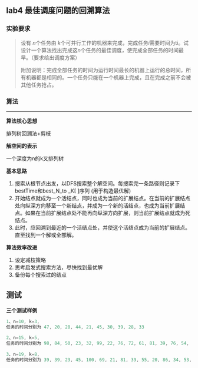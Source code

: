 ## lab4 最佳调度问题的回溯算法

### 实验要求

> 设有 *n*个任务由 *k*个可并行工作的机器来完成，完成任务*i*需要时间为ti。试设计一个算法找出完成这*n*个任务的最佳调度，使完成全部任务的时间最早。（要求给出调度方案）
>
> 附加说明：完成全部任务的时间为运行时间最长的机器上运行的总时间，所有机器都是相同的。一个任务只能在一个机器上完成，且在完成之前不会被其他任务抢占。



### 算法

****

**算法核心思想**

排列树回溯法+剪枝

**解空间的表示**

一个深度为n的k叉排列树

**基本思路**

1. 搜索从根节点出发，以DFS搜索整个解空间。每搜索完一条路径则记录下bestTime和best_N_to _K[ ]序列 (用于构造最优解)
2. 开始结点就成为一个活结点，同时也成为当前的扩展结点。在当前的扩展结点处向纵深方向移至一个新结点，并成为一个新的活结点，也成为当前扩展结点。如果在当前扩展结点处不能再向纵深方向扩展，则当前扩展结点就成为死结点。
3. 此时，应回溯到最近的一个活结点处，并使这个活结点成为当前的扩展结点。直至找到一个解或全部解。

**算法效率改进**

1. 设定减枝策略
2. 思考启发式搜索方法，尽快找到最优解
3. 备份每个搜索过的结点



## 测试

**三个测试样例**

```c
1、n=10, k=3, 
任务的时间分别为 47, 20, 28, 44, 21, 45, 30, 39, 28, 33
    
2、n=15, k=5, 
任务的时间分别为 98, 84, 50, 23, 32, 99, 22, 76, 72, 61, 81, 39, 76, 54, 37
    
3、n=19, k=8, 
任务的时间分别为 39, 39, 23, 45, 100, 69, 21, 81, 39, 55, 20, 86, 34, 53, 58, 99, 36, 45, 46
```


